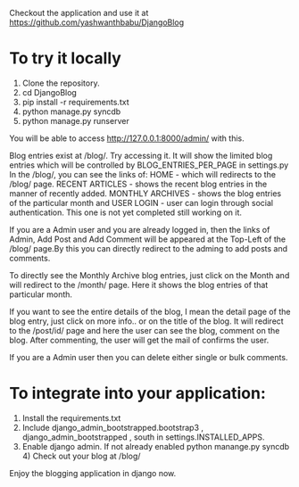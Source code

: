 Checkout the application and use it at https://github.com/yashwanthbabu/DjangoBlog

# **To try it locally**

1) Clone the repository.
2) cd DjangoBlog
3) pip install -r requirements.txt
4) python manage.py syncdb
5) python manage.py runserver

You will be able to access http://127.0.0.1:8000/admin/ with this.

Blog entries exist at /blog/. Try accessing it. It will show the limited blog entries which will be controlled by BLOG_ENTRIES_PER_PAGE in settings.py In the /blog/, you can see the links of: 
HOME - which will redirects to the /blog/ page.
RECENT ARTICLES - shows the recent blog entries in the manner of recently added.
MONTHLY ARCHIVES - shows the blog entries of the particular month and 
USER LOGIN - user can login through social authentication. This one is not yet completed still working on it.

If you are a Admin user and you are already logged in, then the links of Admin, Add Post and Add Comment will be appeared at the Top-Left of the /blog/ page.By this you can directly redirect to the adming to add posts and comments.

To directly see the Monthly Archive blog entries, just click on the Month and will redirect to the /month/ page. Here it shows the blog entries of that particular month.

If you want to see the entire details of the blog, I mean the detail page of the blog entry, just click on more info.. or on the title of the blog. It will redirect to the /post/id/ page and here the user can see the blog, comment on the blog. After commenting, the user will get the mail of confirms the user. 

If you are a Admin user then you can delete either single or bulk comments.

# **To integrate into your application:**

1) Install the requirements.txt
2) Include django_admin_bootstrapped.bootstrap3 , django_admin_bootstrapped , south in settings.INSTALLED_APPS.
3) Enable django admin. If not already enabled python manange.py syncdb 4) Check out your blog at /blog/

Enjoy the blogging application in django now.
